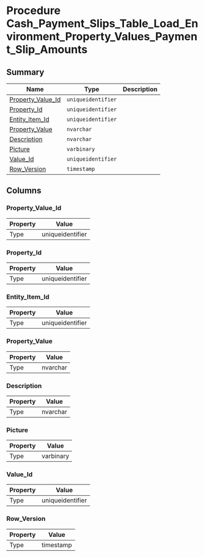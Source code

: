 # Procedure Cash_Payment_Slips_Table_Load_Environment_Property_Values_Payment_Slip_Amounts


## Summary

| Name | Type | Description |
| - | - | --- |
|[Property_Value_Id](#property_value_id)|`uniqueidentifier` ||
|[Property_Id](#property_id)|`uniqueidentifier` ||
|[Entity_Item_Id](#entity_item_id)|`uniqueidentifier` ||
|[Property_Value](#property_value)|`nvarchar` ||
|[Description](#description)|`nvarchar` ||
|[Picture](#picture)|`varbinary` ||
|[Value_Id](#value_id)|`uniqueidentifier` ||
|[Row_Version](#row_version)|`timestamp` ||

## Columns

### Property_Value_Id

| Property | Value |
| - | - |
|Type|uniqueidentifier|

### Property_Id

| Property | Value |
| - | - |
|Type|uniqueidentifier|

### Entity_Item_Id

| Property | Value |
| - | - |
|Type|uniqueidentifier|

### Property_Value

| Property | Value |
| - | - |
|Type|nvarchar|

### Description

| Property | Value |
| - | - |
|Type|nvarchar|

### Picture

| Property | Value |
| - | - |
|Type|varbinary|

### Value_Id

| Property | Value |
| - | - |
|Type|uniqueidentifier|

### Row_Version

| Property | Value |
| - | - |
|Type|timestamp|


